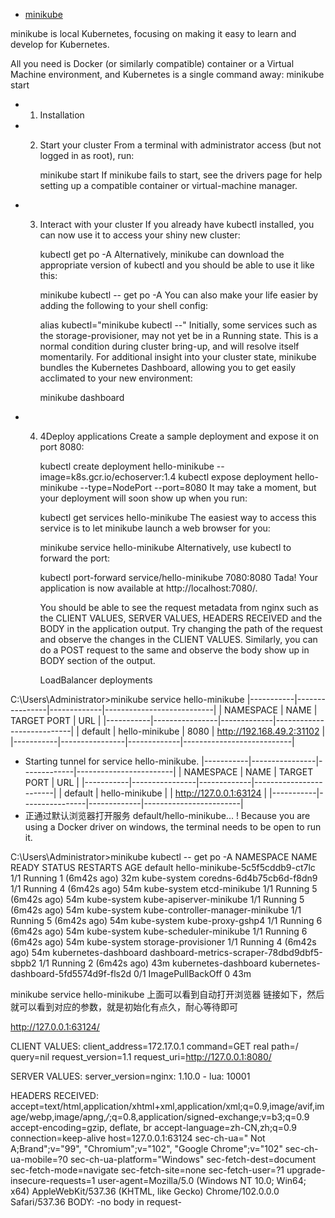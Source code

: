

- [minikube](https://minikube.sigs.k8s.io/docs/start/)


minikube is local Kubernetes, focusing on making it easy to learn and develop for Kubernetes.

All you need is Docker (or similarly compatible) container or a Virtual Machine environment, and Kubernetes is a single command away: minikube start

- 1. Installation

- 2. Start your cluster
      From a terminal with administrator access (but not logged in as root), run:

      minikube start
      If minikube fails to start, see the drivers page for help setting up a compatible container or virtual-machine manager.



- 3. Interact with your cluster
      If you already have kubectl installed, you can now use it to access your shiny new cluster:

      kubectl get po -A
      Alternatively, minikube can download the appropriate version of kubectl and you should be able to use it like this:

      minikube kubectl -- get po -A
      You can also make your life easier by adding the following to your shell config:

      alias kubectl="minikube kubectl --"
      Initially, some services such as the storage-provisioner, may not yet be in a Running state. This is a normal condition during cluster bring-up, and will resolve itself momentarily. For additional insight into your cluster state, minikube bundles the Kubernetes Dashboard, allowing you to get easily acclimated to your new environment:

      minikube dashboard

- 4. 4Deploy applications
      Create a sample deployment and expose it on port 8080:

      kubectl create deployment hello-minikube --image=k8s.gcr.io/echoserver:1.4
      kubectl expose deployment hello-minikube --type=NodePort --port=8080
      It may take a moment, but your deployment will soon show up when you run:

      kubectl get services hello-minikube
      The easiest way to access this service is to let minikube launch a web browser for you:

      minikube service hello-minikube
      Alternatively, use kubectl to forward the port:

      kubectl port-forward service/hello-minikube 7080:8080
      Tada! Your application is now available at http://localhost:7080/.

      You should be able to see the request metadata from nginx such as the CLIENT VALUES, SERVER VALUES, HEADERS RECEIVED and the BODY in the application output. Try changing the path of the request and observe the changes in the CLIENT VALUES. Similarly, you can do a POST request to the same and observe the body show up in BODY section of the output.

      LoadBalancer deployments



C:\Users\Administrator>minikube service hello-minikube
|-----------|----------------|-------------|---------------------------|
| NAMESPACE |      NAME      | TARGET PORT |            URL            |
|-----------|----------------|-------------|---------------------------|
| default   | hello-minikube |        8080 | http://192.168.49.2:31102 |
|-----------|----------------|-------------|---------------------------|
* Starting tunnel for service hello-minikube.
|-----------|----------------|-------------|------------------------|
| NAMESPACE |      NAME      | TARGET PORT |          URL           |
|-----------|----------------|-------------|------------------------|
| default   | hello-minikube |             | http://127.0.0.1:63124 |
|-----------|----------------|-------------|------------------------|
* 正通过默认浏览器打开服务 default/hello-minikube...
! Because you are using a Docker driver on windows, the terminal needs to be open to run it.



C:\Users\Administrator>minikube kubectl -- get po -A
NAMESPACE              NAME                                         READY   STATUS             RESTARTS        AGE
default                hello-minikube-5c5f5cddb9-ct7lc              1/1     Running            1 (6m42s ago)   32m
kube-system            coredns-6d4b75cb6d-f8dn9                     1/1     Running            4 (6m42s ago)   54m
kube-system            etcd-minikube                                1/1     Running            5 (6m42s ago)   54m
kube-system            kube-apiserver-minikube                      1/1     Running            5 (6m42s ago)   54m
kube-system            kube-controller-manager-minikube             1/1     Running            5 (6m42s ago)   54m
kube-system            kube-proxy-gshp4                             1/1     Running            6 (6m42s ago)   54m
kube-system            kube-scheduler-minikube                      1/1     Running            6 (6m42s ago)   54m
kube-system            storage-provisioner                          1/1     Running            4 (6m42s ago)   54m
kubernetes-dashboard   dashboard-metrics-scraper-78dbd9dbf5-sbpb2   1/1     Running            2 (6m42s ago)   43m
kubernetes-dashboard   kubernetes-dashboard-5fd5574d9f-fls2d        0/1     ImagePullBackOff   0               43m


minikube service hello-minikube  上面可以看到自动打开浏览器
链接如下，然后就可以看到对应的参数，就是初始化有点久，耐心等待即可

http://127.0.0.1:63124/

CLIENT VALUES:
client_address=172.17.0.1
command=GET
real path=/
query=nil
request_version=1.1
request_uri=http://127.0.0.1:8080/

SERVER VALUES:
server_version=nginx: 1.10.0 - lua: 10001

HEADERS RECEIVED:
accept=text/html,application/xhtml+xml,application/xml;q=0.9,image/avif,image/webp,image/apng,*/*;q=0.8,application/signed-exchange;v=b3;q=0.9
accept-encoding=gzip, deflate, br
accept-language=zh-CN,zh;q=0.9
connection=keep-alive
host=127.0.0.1:63124
sec-ch-ua=" Not A;Brand";v="99", "Chromium";v="102", "Google Chrome";v="102"
sec-ch-ua-mobile=?0
sec-ch-ua-platform="Windows"
sec-fetch-dest=document
sec-fetch-mode=navigate
sec-fetch-site=none
sec-fetch-user=?1
upgrade-insecure-requests=1
user-agent=Mozilla/5.0 (Windows NT 10.0; Win64; x64) AppleWebKit/537.36 (KHTML, like Gecko) Chrome/102.0.0.0 Safari/537.36
BODY:
-no body in request-